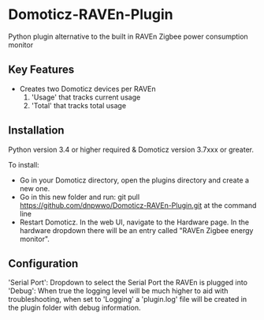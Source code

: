 # Domoticz-RAVEn-Plugin
Python plugin alternative to the built in RAVEn Zigbee power consumption monitor

## Key Features

* Creates two Domoticz devices per RAVEn
  1. 'Usage' that tracks current usage
  2. 'Total' that tracks total usage

## Installation

Python version 3.4 or higher required & Domoticz version 3.7xxx or greater.

To install:

* Go in your Domoticz directory, open the plugins directory and create a new one.
* Go in this new folder and run: git pull https://github.com/dnpwwo/Domoticz-RAVEn-Plugin.git at the command line
* Restart Domoticz.
In the web UI, navigate to the Hardware page. In the hardware dropdown there will be an entry called "RAVEn Zigbee energy monitor".

## Configuration

'Serial Port': Dropdown to select the Serial Port the RAVEn is plugged into
'Debug': When true the logging level will be much higher to aid with troubleshooting, when set to 'Logging' a 'plugin.log' file will be created in the plugin folder with debug information.
